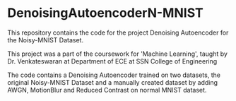 # DenoisingAutoencoderN-MNIST
This repository contains the code for the project Denoising Autoencoder for the Noisy-MNIST Dataset. 

This project was a part of the coursework for 'Machine Learning', taught by Dr. Venkateswaran at Department of ECE at SSN College of Engineering

The code contains a Denoising Autoencoder trained on two datasets, the original Noisy-MNIST Dataset and a manually created dataset by adding AWGN, MotionBlur and Reduced Contrast on normal MNIST dataset. 

